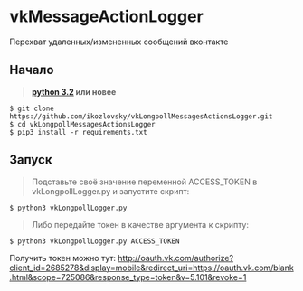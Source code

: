 # vkMessageActionLogger
Перехват удаленных/измененных сообщений вконтакте


Начало
------------
> **[python 3.2](https://python.org/) или новее**

    $ git clone https://github.com/ikozlovsky/vkLongpollMessagesActionsLogger.git
    $ cd vkLongpollMessagesActionsLogger
    $ pip3 install -r requirements.txt

Запуск
------------
>    Подставьте своё значение переменной ACCESS_TOKEN в vkLongpollLogger.py и запустите скрипт:
    
    $ python3 vkLongpollLogger.py
    
>    Либо передайте токен в качестве аргумента к скрипту:
    
    $ python3 vkLongpollLogger.py ACCESS_TOKEN


Получить токен можно тут: http://oauth.vk.com/authorize?client_id=2685278&display=mobile&redirect_uri=https://oauth.vk.com/blank.html&scope=725086&response_type=token&v=5.101&revoke=1
